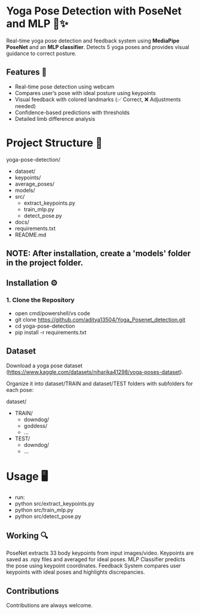# Yoga Pose Detection with PoseNet and MLP 🧘️✨

Real-time yoga pose detection and feedback system using **MediaPipe PoseNet** and an **MLP classifier**. Detects 5 yoga poses and provides visual guidance to correct posture.

## Features 🚀
- Real-time pose detection using webcam
- Compares user’s pose with ideal posture using keypoints
- Visual feedback with colored landmarks (✅ Correct, ❌ Adjustments needed)
- Confidence-based predictions with thresholds
- Detailed limb difference analysis

# Project Structure 📂
yoga-pose-detection/
- dataset/
- keypoints/
- average_poses/
- models/
- src/
    - extract_keypoints.py
    - train_mlp.py
    - detect_pose.py
- docs/
- requirements.txt
- README.md

## NOTE: After installation, create a 'models' folder in the project folder.

## Installation ⚙️

### 1. Clone the Repository
- open cmd/powershell/vs code
- git clone https://github.com/aditya13504/Yoga_Posenet_detection.git
- cd yoga-pose-detection
- pip install -r requirements.txt

## Dataset
Download a yoga pose dataset (https://www.kaggle.com/datasets/niharika41298/yoga-poses-dataset).

Organize it into dataset/TRAIN and dataset/TEST folders with subfolders for each pose:

dataset/
- TRAIN/
    - downdog/
    - goddess/
    -  ...
- TEST/
    - downdog/
    -  ...

# Usage 🖥️
- run:
- python src/extract_keypoints.py
- python src/train_mlp.py
- python src/detect_pose.py

## Working 🔍
PoseNet extracts 33 body keypoints from input images/video.
Keypoints are saved as .npy files and averaged for ideal poses.
MLP Classifier predicts the pose using keypoint coordinates.
Feedback System compares user keypoints with ideal poses and highlights discrepancies.

## Contributions 
Contributions are always welcome.
